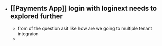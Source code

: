 - [[Payments App]] login with loginext needs to explored further
	-
	- from of the question asit like how are we going to multiple tenant integraion
	-